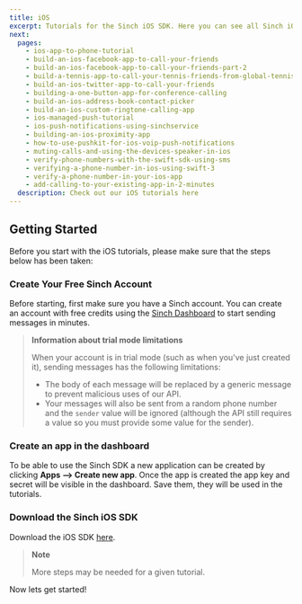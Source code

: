 ```yaml
---
title: iOS
excerpt: Tutorials for the Sinch iOS SDK. Here you can see all Sinch iOS tutorials.
next:
  pages:
    - ios-app-to-phone-tutorial
    - build-an-ios-facebook-app-to-call-your-friends
    - build-an-ios-facebook-app-to-call-your-friends-part-2
    - build-a-tennis-app-to-call-your-tennis-friends-from-global-tennis-network
    - build-an-ios-twitter-app-to-call-your-friends
    - building-a-one-button-app-for-conference-calling
    - build-an-ios-address-book-contact-picker
    - build-an-ios-custom-ringtone-calling-app
    - ios-managed-push-tutorial
    - ios-push-notifications-using-sinchservice
    - building-an-ios-proximity-app
    - how-to-use-pushkit-for-ios-voip-push-notifications
    - muting-calls-and-using-the-devices-speaker-in-ios
    - verify-phone-numbers-with-the-swift-sdk-using-sms
    - verifying-a-phone-number-in-ios-using-swift-3
    - verify-a-phone-number-in-your-ios-app
    - add-calling-to-your-existing-app-in-2-minutes
  description: Check out our iOS tutorials here
---
```

## Getting Started

Before you start with the iOS tutorials, please make sure that the steps below has been taken:

### Create Your Free Sinch Account

Before starting, first make sure you have a Sinch account. You can create an account with free credits using the [Sinch Dashboard](https://portal.sinch.com/#/signup) to start sending messages in minutes.

> **Information about trial mode limitations**
>
> When your account is in trial mode (such as when you've just created it), sending messages has the following limitations:
>
>  - The body of each message will be replaced by a generic message to prevent malicious uses of our API.
>  - Your messages will also be sent from a random phone number and the `sender` value will be ignored (although the API still requires a value so you must provide some value for the sender).

### Create an app in the dashboard

To be able to use the Sinch SDK a new application can be created by clicking **Apps --> Create new app**. Once the app is created the app key and secret will be visible in the dashboard. Save them, they will be used in the tutorials.

### Download the Sinch iOS SDK

Download the iOS SDK [here](https://sinch.readme.io/page/downloads).

> **Note**
>
> More steps may be needed for a given tutorial.

Now lets get started!


